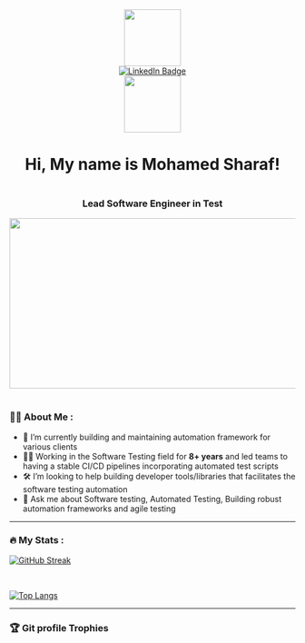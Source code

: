<div id="header" align="center">
  <img src="https://media.giphy.com/media/M9gbBd9nbDrOTu1Mqx/giphy.gif" width="100"/>
</div>

<div id="badges" align="center">
  <a href="https://www.linkedin.com/in/msharaf-551/">
    <img src="https://img.shields.io/badge/LinkedIn-blue?style=for-the-badge&logo=linkedin&logoColor=white" alt="LinkedIn Badge"/>
  </a>
</div>

<div id="profile_counter" align="center">
  <img src="https://komarev.com/ghpvc/?username=mthms&style=flat-square&color=blue" width="100" alt=""/>
</div>

<div id="welcome_section" align="center">
  <h1 style="display: inline-block; vertical-align: middle;">
    Hi, My name is Mohamed Sharaf!
  </h1>
  <h3 style="display: inline-block; vertical-align: middle;">
    Lead Software  Engineer in Test
  </h3>
</div>

<div id="header_animation_banner" align="center">
  <img src="https://media.giphy.com/media/dWesBcTLavkZuG35MI/giphy.gif" width="600" height="300"/>
</div>

<br/>

### :man_technologist: About Me :
- 🔭 I’m currently building and maintaining automation framework for various clients
- 👨‍💻 Working in the Software Testing field for **8+ years** and led teams to having a stable CI/CD pipelines incorporating automated test scripts
- 🛠 I’m looking to help building developer tools/libraries that facilitates the software testing automation
- 💬 Ask me about Software testing, Automated Testing, Building robust automation frameworks and agile testing

---

### :fire: My Stats :

[![GitHub Streak](https://github-readme-streak-stats.herokuapp.com?user=mthms&theme=transparent&mode=weekly&hide_longest_streak=false)](#)

<br />

[![Top Langs](https://github-readme-stats.vercel.app/api/top-langs/?username=mthms&layout=compact&theme=vision-friendly-dark)](#)

---

### :trophy: Git profile Trophies

<p align="center"> 
  <a href="https://github.com/ryo-ma/github-profile-trophy">
    <img src="https://github-profile-trophy.vercel.app/?username=mthms&layout=compact&theme=algolia" alt="" />
  </a>
</p>
